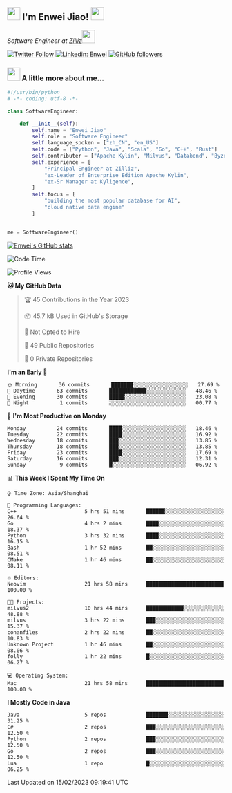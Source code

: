 <h2><img src="https://emojis.slackmojis.com/emojis/images/1531849430/4246/blob-sunglasses.gif?1531849430" width="30"/> I'm  Enwei Jiao! <img src="https://media.giphy.com/media/juBt25nT1KGys/giphy.gif" width=30> </h2>
<!-- <img align='right' src="https://media.giphy.com/media/M9gbBd9nbDrOTu1Mqx/giphy.gif" width="230"> -->
<p><em>Software Engineer at <a href="https://zilliz.com/">Zilliz</a><img src="https://media.giphy.com/media/WUlplcMpOCEmTGBtBW/giphy.gif" width="30"></em></p>

[![Twitter Follow](https://img.shields.io/twitter/follow/misteranmol?label=Follow)](https://twitter.com/intent/follow?screen_name=EnweiJiao)
[![Linkedin: Enwei](https://img.shields.io/badge/-enwei-blue?style=&logo=Linkedin&logoColor=white&link=https://www.linkedin.com/in/enwei-jiao-41192a97)](https://www.linkedin.com/in/enwei-jiao-41192a97/)
[![GitHub followers](https://img.shields.io/github/followers/jiaoew1991?label=Follow&style=social)](https://github.com/jiaoew1991)


### <img src="https://media.giphy.com/media/VgCDAzcKvsR6OM0uWg/giphy.gif" width="30"> A little more about me...  

```python
#!/usr/bin/python
# -*- coding: utf-8 -*-

class SoftwareEngineer:

    def __init__(self):
        self.name = "Enwei Jiao"
        self.role = "Software Engineer"
        self.language_spoken = ["zh_CN", "en_US"]
        self.code = ["Python", "Java", "Scala", "Go", "C++", "Rust"]
        self.contributer = ["Apache Kylin", "Milvus", "Databend", "Byzer-Lang"]
        self.experience = [
            "Principal Engineer at Zilliz",
            "ex-Leader of Enterprise Edition Apache Kylin",
            "ex-Sr Manager at Kyligence",
        ]
        self.focus = [
            "building the most popular database for AI",
            "cloud native data engine"
        ]


me = SoftwareEngineer()
```

[![Enwei's GitHub stats](https://github-readme-stats.vercel.app/api?username=jiaoew1991&count_private=true&show_icons=true)](https://github.com/jiaoew1991/jiaoew1991)

<!-- [![Top Langs](https://github-readme-stats.vercel.app/api/top-langs/?username=jiaoew1991&layout=compact)](https://github.com/jiaoew1991/jiaoew1991) -->

<!--START_SECTION:waka-->
![Code Time](http://img.shields.io/badge/Code%20Time-509%20hrs%2056%20mins-blue)

![Profile Views](http://img.shields.io/badge/Profile%20Views-0-blue)

**🐱 My GitHub Data** 

> 🏆 45 Contributions in the Year 2023
 > 
> 📦 45.7 kB Used in GitHub's Storage 
 > 
> 🚫 Not Opted to Hire
 > 
> 📜 49 Public Repositories 
 > 
> 🔑 0 Private Repositories  
 > 
**I'm an Early 🐤** 

```text
🌞 Morning       36 commits       ███████░░░░░░░░░░░░░░░░░░   27.69 % 
🌆 Daytime       63 commits       ████████████░░░░░░░░░░░░░   48.46 % 
🌃 Evening       30 commits       █████░░░░░░░░░░░░░░░░░░░░   23.08 % 
🌙 Night          1 commits       ░░░░░░░░░░░░░░░░░░░░░░░░░   00.77 % 

```
📅 **I'm Most Productive on Monday** 

```text
Monday          24 commits       ████░░░░░░░░░░░░░░░░░░░░░   18.46 % 
Tuesday         22 commits       ████░░░░░░░░░░░░░░░░░░░░░   16.92 % 
Wednesday       18 commits       ███░░░░░░░░░░░░░░░░░░░░░░   13.85 % 
Thursday        18 commits       ███░░░░░░░░░░░░░░░░░░░░░░   13.85 % 
Friday          23 commits       ████░░░░░░░░░░░░░░░░░░░░░   17.69 % 
Saturday        16 commits       ███░░░░░░░░░░░░░░░░░░░░░░   12.31 % 
Sunday           9 commits       █░░░░░░░░░░░░░░░░░░░░░░░░   06.92 % 

```


📊 **This Week I Spent My Time On** 

```text
⌚︎ Time Zone: Asia/Shanghai

💬 Programming Languages: 
C++                      5 hrs 51 mins       ██████░░░░░░░░░░░░░░░░░░░   26.64 % 
Go                       4 hrs 2 mins        ████░░░░░░░░░░░░░░░░░░░░░   18.37 % 
Python                   3 hrs 32 mins       ████░░░░░░░░░░░░░░░░░░░░░   16.15 % 
Bash                     1 hr 52 mins        ██░░░░░░░░░░░░░░░░░░░░░░░   08.51 % 
CMake                    1 hr 46 mins        ██░░░░░░░░░░░░░░░░░░░░░░░   08.11 % 

🔥 Editors: 
Neovim                   21 hrs 58 mins      █████████████████████████   100.00 % 

🐱‍💻 Projects: 
milvus2                  10 hrs 44 mins      ████████████░░░░░░░░░░░░░   48.88 % 
milvus                   3 hrs 22 mins       ███░░░░░░░░░░░░░░░░░░░░░░   15.37 % 
conanfiles               2 hrs 22 mins       ██░░░░░░░░░░░░░░░░░░░░░░░   10.83 % 
Unknown Project          1 hr 46 mins        ██░░░░░░░░░░░░░░░░░░░░░░░   08.06 % 
folly                    1 hr 22 mins        █░░░░░░░░░░░░░░░░░░░░░░░░   06.27 % 

💻 Operating System: 
Mac                      21 hrs 58 mins      █████████████████████████   100.00 % 

```

**I Mostly Code in Java** 

```text
Java                     5 repos             ███████░░░░░░░░░░░░░░░░░░   31.25 % 
C#                       2 repos             ███░░░░░░░░░░░░░░░░░░░░░░   12.50 % 
Python                   2 repos             ███░░░░░░░░░░░░░░░░░░░░░░   12.50 % 
Go                       2 repos             ███░░░░░░░░░░░░░░░░░░░░░░   12.50 % 
Lua                      1 repo              █░░░░░░░░░░░░░░░░░░░░░░░░   06.25 % 

```



 Last Updated on 15/02/2023 09:19:41 UTC
<!--END_SECTION:waka-->
